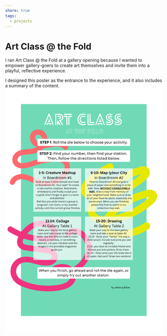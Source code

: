 ```yaml
---
share: true
tags:
  - projects
---
```

# Art Class @ the Fold

I ran Art Class @ the Fold at a gallery opening because I wanted to empower gallery-goers to create art themselves and invite them into a playful, reflective experience. 

I designed this poster as the entrance to the experience, and it also includes a summary of the content. 
![Art Class Game infographic.png](Art%20Class%20Game%20infographic.png)